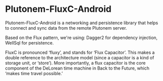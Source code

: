 # Plutonem-FluxC-Android
Plutonem-FluxC-Android is a networking and persistence library that helps to connect and sync data from the remote Plutonem server.

Based on the Flux pattern, we're using: Dagger2 for dependency injection, WellSql for persistence.

FluxC is pronounced ‘fluxy’, and stands for ‘Flux Capacitor’. This makes a double reference to the architecture model (since a capacitor is a kind of storage unit, or ‘store’). More importantly, a flux capacitor is the core component of the DeLorean time machine in Back to the Future, which ‘makes time travel possible.’
